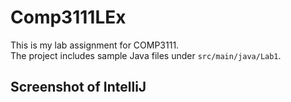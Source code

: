 # Comp3111LEx

This is my lab assignment for COMP3111.  
The project includes sample Java files under `src/main/java/Lab1`.

## Screenshot of IntelliJ

